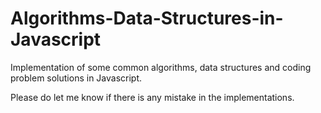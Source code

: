 # Algorithms-Data-Structures-in-Javascript

Implementation of some common algorithms, data structures and coding problem solutions in Javascript.

Please do let me know if there is any mistake in the implementations.
